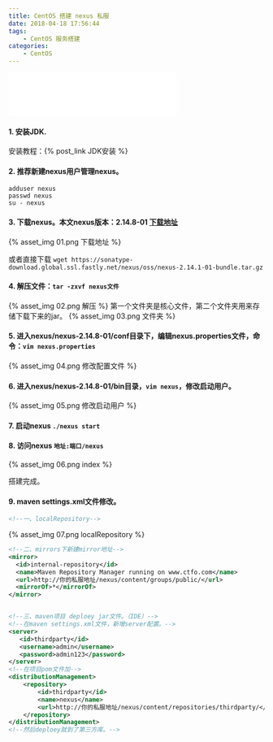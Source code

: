 ```yaml
---
title: CentOS 搭建 nexus 私服
date: 2018-04-18 17:56:44
tags:
    - CentOS 服务搭建
categories:
    - CentOS
---
```

<iframe frameborder="no" border="0" marginwidth="0" marginheight="0" width=330 height=86 
src="//music.163.com/outchain/player?type=2&id=27646196&auto=1&height=66"></iframe>

#### 1. 安装JDK.
安装教程：{% post_link JDK安装 %}
#### 2. 推荐新建nexus用户管理nexus。
    adduser nexus
    passwd nexus
    su - nexus

#### 3. 下载nexus。本文nexus版本：2.14.8-01  [下载地址](https://www.sonatype.com/download-sonatype-trial) 
{% asset_img 01.png 下载地址 %}

或者直接下载 `wget https://sonatype-download.global.ssl.fastly.net/nexus/oss/nexus-2.14.1-01-bundle.tar.gz`

#### 4. 解压文件：`tar -zxvf nexus文件`
{% asset_img 02.png 解压 %}
第一个文件夹是核心文件，第二个文件夹用来存储下载下来的jar。
{% asset_img 03.png 文件夹 %}
#### 5. 进入nexus/nexus-2.14.8-01/conf目录下，编辑nexus.properties文件，命令：`vim nexus.properties`

{% asset_img 04.png 修改配置文件 %}
#### 6. 进入nexus/nexus-2.14.8-01/bin目录，`vim nexus`，修改启动用户。

{% asset_img 05.png 修改启动用户 %}
#### 7. 启动nexus  `./nexus start`
#### 8. 访问nexus  `地址:端口/nexus`
{% asset_img 06.png index %}

搭建完成。

#### 9. maven settings.xml文件修改。
    
```xml
<!--一、localRepository-->
```
{% asset_img 07.png localRepository %}
```xml
<!--二、mirrors下新建mirror地址-->
<mirror>
  <id>internal-repository</id>
  <name>Maven Repository Manager running on www.ctfo.com</name>
  <url>http://你的私服地址/nexus/content/groups/public/</url>
  <mirrorOf>*</mirrorOf>
</mirror>


<!--三、maven项目 deploey jar文件。（IDE）-->
<!--在maven settings.xml文件，新增server配置。-->
<server>
   <id>thirdparty</id>
   <username>admin</username>
   <password>admin123</password>
</server>
<!--在项目pom文件加-->
<distributionManagement>
    <repository>
        <id>thirdparty</id>
        <name>nexus</name>
        <url>http://你的私服地址/nexus/content/repositories/thirdparty/</url>
    </repository>
</distributionManagement>
<!--然后deploey就到了第三方库。-->

```